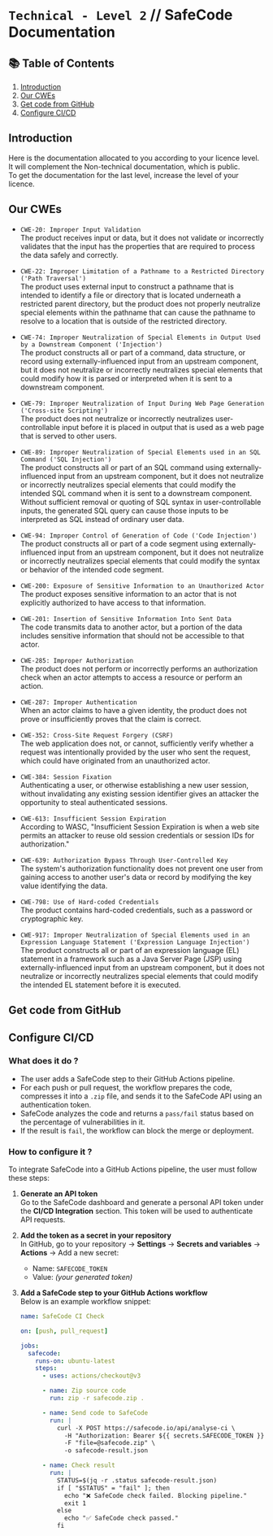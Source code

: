 # `Technical - Level 2` // SafeCode Documentation

## 📚 Table of Contents

1. [Introduction](#introduction)
2. [Our CWEs](#our-cews)
3. [Get code from GitHub](#get-code-from-github)
4. [Configure CI/CD](#configure-ci/cd)

## Introduction
Here is the documentation allocated to you according to your licence level. It will complement the Non-technical documentation, which is public.<br>
To get the documentation for the last level, increase the level of your licence.

## Our CWEs
- `CWE-20: Improper Input Validation`<br>
The product receives input or data, but it does not validate or incorrectly validates that the input has the properties that are required to process the data safely and correctly.

- `CWE-22: Improper Limitation of a Pathname to a Restricted Directory ('Path Traversal')`<br>
The product uses external input to construct a pathname that is intended to identify a file or directory that is located underneath a restricted parent directory, but the product does not properly neutralize special elements within the pathname that can cause the pathname to resolve to a location that is outside of the restricted directory.

- `CWE-74: Improper Neutralization of Special Elements in Output Used by a Downstream Component ('Injection')`<br>
The product constructs all or part of a command, data structure, or record using externally-influenced input from an upstream component, but it does not neutralize or incorrectly neutralizes special elements that could modify how it is parsed or interpreted when it is sent to a downstream component.

- `CWE-79: Improper Neutralization of Input During Web Page Generation ('Cross-site Scripting')`<br>
The product does not neutralize or incorrectly neutralizes user-controllable input before it is placed in output that is used as a web page that is served to other users.

- `CWE-89: Improper Neutralization of Special Elements used in an SQL Command ('SQL Injection')`<br>
The product constructs all or part of an SQL command using externally-influenced input from an upstream component, but it does not neutralize or incorrectly neutralizes special elements that could modify the intended SQL command when it is sent to a downstream component. Without sufficient removal or quoting of SQL syntax in user-controllable inputs, the generated SQL query can cause those inputs to be interpreted as SQL instead of ordinary user data.

- `CWE-94: Improper Control of Generation of Code ('Code Injection')`<br>
The product constructs all or part of a code segment using externally-influenced input from an upstream component, but it does not neutralize or incorrectly neutralizes special elements that could modify the syntax or behavior of the intended code segment.

- `CWE-200: Exposure of Sensitive Information to an Unauthorized Actor`<br>
The product exposes sensitive information to an actor that is not explicitly authorized to have access to that information.

- `CWE-201: Insertion of Sensitive Information Into Sent Data`<br>
The code transmits data to another actor, but a portion of the data includes sensitive information that should not be accessible to that actor.

- `CWE-285: Improper Authorization`<br>
The product does not perform or incorrectly performs an authorization check when an actor attempts to access a resource or perform an action.

- `CWE-287: Improper Authentication`<br>
When an actor claims to have a given identity, the product does not prove or insufficiently proves that the claim is correct.

- `CWE-352: Cross-Site Request Forgery (CSRF)`<br>
The web application does not, or cannot, sufficiently verify whether a request was intentionally provided by the user who sent the request, which could have originated from an unauthorized actor.

- `CWE-384: Session Fixation`<br>
Authenticating a user, or otherwise establishing a new user session, without invalidating any existing session identifier gives an attacker the opportunity to steal authenticated sessions.

- `CWE-613: Insufficient Session Expiration`<br>
According to WASC, "Insufficient Session Expiration is when a web site permits an attacker to reuse old session credentials or session IDs for authorization."

- `CWE-639: Authorization Bypass Through User-Controlled Key`<br>
The system's authorization functionality does not prevent one user from gaining access to another user's data or record by modifying the key value identifying the data.

- `CWE-798: Use of Hard-coded Credentials`<br>
The product contains hard-coded credentials, such as a password or cryptographic key.

- `CWE-917: Improper Neutralization of Special Elements used in an Expression Language Statement ('Expression Language Injection')`<br>
The product constructs all or part of an expression language (EL) statement in a framework such as a Java Server Page (JSP) using externally-influenced input from an upstream component, but it does not neutralize or incorrectly neutralizes special elements that could modify the intended EL statement before it is executed.

## Get code from GitHub

## Configure CI/CD
### What does it do ?
- The user adds a SafeCode step to their GitHub Actions pipeline.
- For each push or pull request, the workflow prepares the code, compresses it into a `.zip` file, and sends it to the SafeCode API using an authentication token.
- SafeCode analyzes the code and returns a `pass/fail` status based on the percentage of vulnerabilities in it.
- If the result is `fail`, the workflow can block the merge or deployment.
### How to configure it ?
To integrate SafeCode into a GitHub Actions pipeline, the user must follow these steps:

1. **Generate an API token**  
   Go to the SafeCode dashboard and generate a personal API token under the **CI/CD Integration** section. This token will be used to authenticate API requests.

2. **Add the token as a secret in your repository**  
   In GitHub, go to your repository → **Settings** → **Secrets and variables** → **Actions** → Add a new secret:
   - Name: `SAFECODE_TOKEN`
   - Value: *(your generated token)*

3. **Add a SafeCode step to your GitHub Actions workflow**  
   Below is an example workflow snippet:

   ```yaml
   name: SafeCode CI Check

   on: [push, pull_request]

   jobs:
     safecode:
       runs-on: ubuntu-latest
       steps:
         - uses: actions/checkout@v3

         - name: Zip source code
           run: zip -r safecode.zip .

         - name: Send code to SafeCode
           run: |
             curl -X POST https://safecode.io/api/analyse-ci \
               -H "Authorization: Bearer ${{ secrets.SAFECODE_TOKEN }}" \
               -F "file=@safecode.zip" \
               -o safecode-result.json

         - name: Check result
           run: |
             STATUS=$(jq -r .status safecode-result.json)
             if [ "$STATUS" = "fail" ]; then
               echo "❌ SafeCode check failed. Blocking pipeline."
               exit 1
             else
               echo "✅ SafeCode check passed."
             fi
